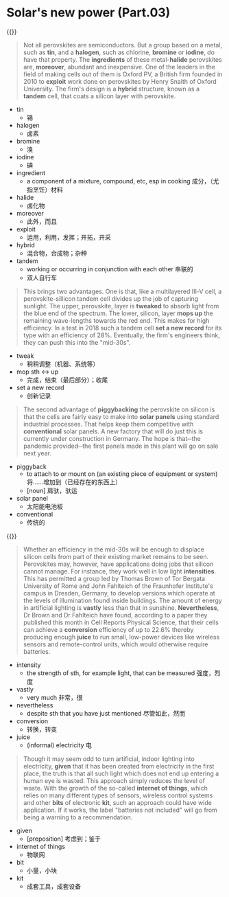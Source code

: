 # Solar's new power (Part.03)


{{<music url="/economist/20200523/080 Science and technology - Photovoltaics/5.mp3">}}

> Not all perovskites are semiconductors. But a group based on a metal, such as **tin**, and a **halogen**, such as chlorine, **bromine** or **iodine**, do have that property. The **ingredients** of these metal-**halide** perovskites are, **moreover**, abundant and inexpensive. One of the leaders in the field of making cells out of them is Oxford PV, a British firm founded in 2010 to **exploit** work done on perovskites by Henry Snaith of Oxford University. The firm's design is a **hybrid** structure, known as a **tandem** cell, that coats a silicon layer with perovskite.

- tin
  - 锡
- halogen
  - 卤素
- bromine
  - 溴
- iodine
  - 碘
- ingredient
  - a component of a mixture, compound, etc, esp in cooking 成分，（尤指烹饪）材料
- halide
  - 卤化物
- moreover
  - 此外，而且
- exploit
  - 运用，利用，发挥；开拓，开采
- hybrid
  - 混合物，合成物；杂种
- tandem
  - working or occurring in conjunction with each other 串联的
  - 双人自行车

> This brings two advantages. One is that, like a multilayered Ⅲ-Ⅴ cell, a perovskite-sillicon tandem cell divides up the job of capturing sunlight. The upper, perovskite, layer is **tweaked** to absorb light from the blue end of the spectrum. The lower, silicon, layer **mops up** the remaining wave-lengths towards the red end. This makes for high efficiency. In a test in 2018 such a tandem cell **set a new record** for its type with an efficiency of 28%. Eventually, the firm's engineers think, they can push this into the "mid-30s".

- tweak
  - 稍稍调整（机器、系统等）
- mop sth ↔ up
  - 完成，结束（最后部分）；收尾
- set a new record
  - 创新记录

> The second advantage of **piggybacking** the perovskite on silicon is that the cells are fairly easy to make into **solar panels** using standard industrial processes. That helps keep them competitive with **conventional** solar panels. A new factory that will do just this is currently under construction in Germany. The hope is that─the pandemic provided─the first panels made in this plant will go on sale next year.

- piggyback
  - to attach to or mount on (an existing piece of equipment or system) 将……增加到（已经存在的东西上）
  - [noun] 肩驮，驮运
- solar panel
  - 太阳能电池板
- conventional
  - 传统的

{{<music url="/economist/20200523/080 Science and technology - Photovoltaics/6.mp3">}}

> Whether an efficiency in the mid-30s will be enough to displace silicon cells from part of their existing market remains to be seen. Perovskites may, however, have applications doing jobs that silicon cannot manage. For instance, they work well in low light **intensities**. This has permitted a group led by Thomas Brown of Tor Bergata University of Rome and John Fahlteich of the Fraunhofer Institute's campus in Dresden, Germany, to develop versions which operate at the levels of illumination found inside buildings. The amount of energy in artificial lighting is **vastly** less than that in sunshine. **Nevertheless**, Dr Brown and Dr Fahlteich have found, according to a paper they published this month in Cell Reports Physical Science, that their cells can achieve a **conversion** efficiency of up to 22.6% thereby producing enough **juice** to run small, low-power devices like wireless sensors and remote-control units, which would otherwise require batteries.

- intensity
  -  the strength of sth, for example light, that can be measured 强度，烈度
- vastly
  - very much 非常，很
- nevertheless
  - despite sth that you have just mentioned 尽管如此，然而
- conversion
  - 转换，转变
- juice
  - (informal) electricity 电

> Though it may seem odd to turn artificial, indoor lighting into electricity, **given** that it has been created from electricity in the first place, the truth is that all such light which does not end up entering a human eye is wasted. This approach simply reduces the level of waste. With the growth of the so-called **internet of things**, which relies on many different types of sensors, wireless control systems and other **bits** of electronic **kit**, such an approach could have wide application. If it works, the label "batteries not included" will go from being a warning to a recommendation.

- given
  - [preposition] 考虑到；鉴于
- internet of things
  - 物联网
- bit
  - 小量，小块
- kit
  - 成套工具，成套设备
